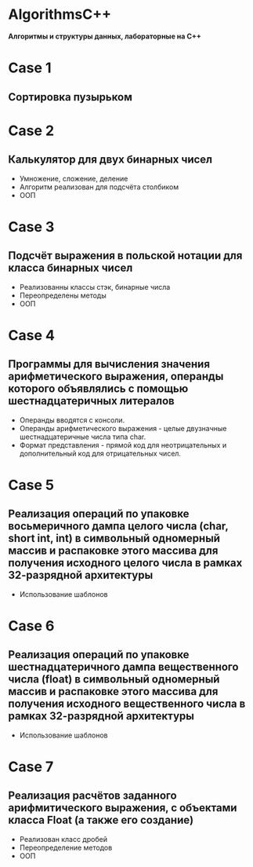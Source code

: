 # AlgorithmsC++
**Алгоритмы и структуры данных, лабораторные на C++**

# Case 1 
## Cортировка пузырьком 

# Case 2 
## Калькулятор для двух бинарных чисел 
- Умножение, сложение, деление
- Алгоритм реализован для подсчёта столбиком
- ООП

# Case 3 
## Подсчёт выражения в польской нотации для класса бинарных чисел 
- Реализованны классы стэк, бинарные числа
- Переопределены методы
- ООП

# Case 4 
## Программы для вычисления значения арифметического выражения, операнды которого объявлялись с помощью шестнадцатеричных литералов
- Операнды вводятся с консоли.
- Операнды арифметического выражения - целые двузначные шестнадцатеричные числа типа char.
- Формат представления - прямой код для неотрицательных и дополнительный код для отрицательных чисел.

# Case 5 
## Реализация операций по упаковке восьмеричного дампа целого числа (char, short int, int) в символьный одномерный массив и распаковке этого массива для получения исходного целого числа в рамках 32-разрядной архитектуры
- Использование шаблонов

# Case 6
## Реализация операций по упаковке шестнадцатеричного дампа вещественного числа (float) в символьный одномерный массив и распаковке этого массива для получения исходного вещественного числа в рамках 32-разрядной архитектуры
- Использование шаблонов

# Case 7
## Реализация расчётов заданного арифмитического выражения, с объектами класса Float (а также его создание)
- Реализован класс дробей
- Переопределение методов
- ООП
